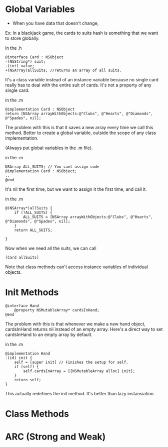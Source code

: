 # Global Variables
- When you have data that doesn't change,

Ex: In a blackjack game, the cards to suits hash is something that we want to store globally.

in the .h

	@interface Card : NSObject
	-(NSString*) suit;
 	-(int) value;
	+(NSArray)allSuits; //returns an array of all suits.

It's a class variable instead of an instance variable because no single card really has to deal with the entire suit of cards. It's not a property of any single card.

in the .m

	@implementation Card : NSObject
	return [NSArray arrayWithObjects:@"Clubs", @"Hearts", @"Diamonds", @"Spades", nil];

The problem with this is that it saves a new array every time we call this method. Better to create a global variable, outside the scope of any class implementation.

(Always put global variables in the .m file).

in the .m

	NSArray ALL_SUITS; // You cant assign code 
	@implementation Card : NSObject;
	..
	@end

It's nil the first time, but we want to assign it the first time, and call it.

in the .m

	@(NSArray*)allSuits {
		if (!ALL_SUITS) {
			ALL_SUITS = [NSArray arrayWithObjects:@"Clubs", @"Hearts", 	@"Diamonds", @"Spades", nil];
		}
		return ALL_SUITS;

	}
	
Now when we need all the suits, we can call

	[Card allSuits]

Note that class methods can't access instance variables of individual objects.

# Init Methods

	@interface Hand
		@property NSMutableArray* cardsInHand;
	@end

The problem with this is that whenever we make a new hand object, cardsInHand returns nil instead of an empty array. Here's a direct way to set cardsInHand to an empty array by default.

in the .m

	@implementation Hand
	-(id) init {
		self = [super init] // Finishes the setup for self.
		if (self) {
			self.cardsInArray = [[NSMutableArray alloc] init];
		}
		return self;
	}

This actually redefines the init method. It's better than lazy instansiation. 


# Class Methods


# ARC (Strong and Weak)